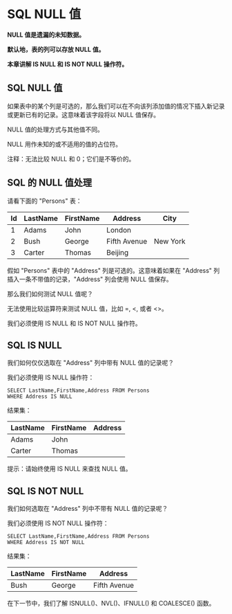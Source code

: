 
# SQL NULL 值




**NULL 值是遗漏的未知数据。**

**默认地，表的列可以存放 NULL 值。**

**本章讲解 IS NULL 和 IS NOT NULL 操作符。**

## SQL NULL 值

如果表中的某个列是可选的，那么我们可以在不向该列添加值的情况下插入新记录或更新已有的记录。这意味着该字段将以 NULL 值保存。

NULL 值的处理方式与其他值不同。

NULL 用作未知的或不适用的值的占位符。

注释：无法比较 NULL 和 0；它们是不等价的。

## SQL 的 NULL 值处理

请看下面的 "Persons" 表：

| Id | LastName | FirstName | Address | City |
| --- | --- | --- | --- | --- |
| 1 | Adams | John | London |
| 2 | Bush | George | Fifth Avenue | New York |
| 3 | Carter | Thomas | Beijing |

假如 "Persons" 表中的 "Address" 列是可选的。这意味着如果在 "Address" 列插入一条不带值的记录，"Address" 列会使用 NULL 值保存。

那么我们如何测试 NULL 值呢？

无法使用比较运算符来测试 NULL 值，比如 =, &lt;, 或者 &lt;&gt;。

我们必须使用 IS NULL 和 IS NOT NULL 操作符。

## SQL IS NULL

我们如何仅仅选取在 "Address" 列中带有 NULL 值的记录呢？

我们必须使用 IS NULL 操作符：

```
SELECT LastName,FirstName,Address FROM Persons
WHERE Address IS NULL

```

结果集：

| LastName | FirstName | Address |
| --- | --- | --- |
| Adams | John |
| Carter | Thomas |

提示：请始终使用 IS NULL 来查找 NULL 值。

## SQL IS NOT NULL

我们如何选取在 "Address" 列中不带有 NULL 值的记录呢？

我们必须使用 IS NOT NULL 操作符：

```
SELECT LastName,FirstName,Address FROM Persons
WHERE Address IS NOT NULL

```

结果集：

| LastName | FirstName | Address |
| --- | --- | --- |
| Bush | George | Fifth Avenue |

在下一节中，我们了解 ISNULL()、NVL()、IFNULL() 和 COALESCE() 函数。





